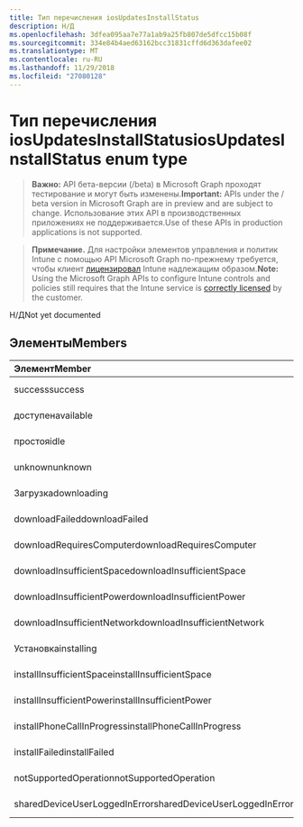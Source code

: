 ```yaml
---
title: Тип перечисления iosUpdatesInstallStatus
description: Н/Д
ms.openlocfilehash: 3dfea095aa7e77a1ab9a25fb807de5dfcc15b08f
ms.sourcegitcommit: 334e84b4aed63162bcc31831cffd6d363dafee02
ms.translationtype: MT
ms.contentlocale: ru-RU
ms.lasthandoff: 11/29/2018
ms.locfileid: "27080128"
---
```

# <a name="iosupdatesinstallstatus-enum-type"></a><span data-ttu-id="f9a16-103">Тип перечисления iosUpdatesInstallStatus</span><span class="sxs-lookup"><span data-stu-id="f9a16-103">iosUpdatesInstallStatus enum type</span></span>

> <span data-ttu-id="f9a16-104">**Важно:** API бета-версии (/beta) в Microsoft Graph проходят тестирование и могут быть изменены.</span><span class="sxs-lookup"><span data-stu-id="f9a16-104">**Important:** APIs under the / beta version in Microsoft Graph are in preview and are subject to change.</span></span> <span data-ttu-id="f9a16-105">Использование этих API в производственных приложениях не поддерживается.</span><span class="sxs-lookup"><span data-stu-id="f9a16-105">Use of these APIs in production applications is not supported.</span></span>

> <span data-ttu-id="f9a16-106">**Примечание.** Для настройки элементов управления и политик Intune с помощью API Microsoft Graph по-прежнему требуется, чтобы клиент [лицензировал](https://go.microsoft.com/fwlink/?linkid=839381) Intune надлежащим образом.</span><span class="sxs-lookup"><span data-stu-id="f9a16-106">**Note:** Using the Microsoft Graph APIs to configure Intune controls and policies still requires that the Intune service is [correctly licensed](https://go.microsoft.com/fwlink/?linkid=839381) by the customer.</span></span>

<span data-ttu-id="f9a16-107">Н/Д</span><span class="sxs-lookup"><span data-stu-id="f9a16-107">Not yet documented</span></span>
## <a name="members"></a><span data-ttu-id="f9a16-108">Элементы</span><span class="sxs-lookup"><span data-stu-id="f9a16-108">Members</span></span>
|<span data-ttu-id="f9a16-109">Элемент</span><span class="sxs-lookup"><span data-stu-id="f9a16-109">Member</span></span>|<span data-ttu-id="f9a16-110">Значение</span><span class="sxs-lookup"><span data-stu-id="f9a16-110">Value</span></span>|<span data-ttu-id="f9a16-111">Описание</span><span class="sxs-lookup"><span data-stu-id="f9a16-111">Description</span></span>|
|:---|:---|:---|
|<span data-ttu-id="f9a16-112">success</span><span class="sxs-lookup"><span data-stu-id="f9a16-112">success</span></span>|<span data-ttu-id="f9a16-113">0</span><span class="sxs-lookup"><span data-stu-id="f9a16-113">0</span></span>|<span data-ttu-id="f9a16-114">Н/Д</span><span class="sxs-lookup"><span data-stu-id="f9a16-114">Not yet documented</span></span>|
|<span data-ttu-id="f9a16-115">доступен</span><span class="sxs-lookup"><span data-stu-id="f9a16-115">available</span></span>|<span data-ttu-id="f9a16-116">1</span><span class="sxs-lookup"><span data-stu-id="f9a16-116">1</span></span>|<span data-ttu-id="f9a16-117">Н/Д</span><span class="sxs-lookup"><span data-stu-id="f9a16-117">Not yet documented</span></span>|
|<span data-ttu-id="f9a16-118">простоя</span><span class="sxs-lookup"><span data-stu-id="f9a16-118">idle</span></span>|<span data-ttu-id="f9a16-119">2</span><span class="sxs-lookup"><span data-stu-id="f9a16-119">2</span></span>|<span data-ttu-id="f9a16-120">Н/Д</span><span class="sxs-lookup"><span data-stu-id="f9a16-120">Not yet documented</span></span>|
|<span data-ttu-id="f9a16-121">unknown</span><span class="sxs-lookup"><span data-stu-id="f9a16-121">unknown</span></span>|<span data-ttu-id="f9a16-122">3</span><span class="sxs-lookup"><span data-stu-id="f9a16-122">3</span></span>|<span data-ttu-id="f9a16-123">Н/Д</span><span class="sxs-lookup"><span data-stu-id="f9a16-123">Not yet documented</span></span>|
|<span data-ttu-id="f9a16-124">Загрузка</span><span class="sxs-lookup"><span data-stu-id="f9a16-124">downloading</span></span>|<span data-ttu-id="f9a16-125">-2016330712</span><span class="sxs-lookup"><span data-stu-id="f9a16-125">-2016330712</span></span>|<span data-ttu-id="f9a16-126">Н/Д</span><span class="sxs-lookup"><span data-stu-id="f9a16-126">Not yet documented</span></span>|
|<span data-ttu-id="f9a16-127">downloadFailed</span><span class="sxs-lookup"><span data-stu-id="f9a16-127">downloadFailed</span></span>|<span data-ttu-id="f9a16-128">-2016330711</span><span class="sxs-lookup"><span data-stu-id="f9a16-128">-2016330711</span></span>|<span data-ttu-id="f9a16-129">Н/Д</span><span class="sxs-lookup"><span data-stu-id="f9a16-129">Not yet documented</span></span>|
|<span data-ttu-id="f9a16-130">downloadRequiresComputer</span><span class="sxs-lookup"><span data-stu-id="f9a16-130">downloadRequiresComputer</span></span>|<span data-ttu-id="f9a16-131">-2016330710</span><span class="sxs-lookup"><span data-stu-id="f9a16-131">-2016330710</span></span>|<span data-ttu-id="f9a16-132">Н/Д</span><span class="sxs-lookup"><span data-stu-id="f9a16-132">Not yet documented</span></span>|
|<span data-ttu-id="f9a16-133">downloadInsufficientSpace</span><span class="sxs-lookup"><span data-stu-id="f9a16-133">downloadInsufficientSpace</span></span>|<span data-ttu-id="f9a16-134">-2016330709</span><span class="sxs-lookup"><span data-stu-id="f9a16-134">-2016330709</span></span>|<span data-ttu-id="f9a16-135">Н/Д</span><span class="sxs-lookup"><span data-stu-id="f9a16-135">Not yet documented</span></span>|
|<span data-ttu-id="f9a16-136">downloadInsufficientPower</span><span class="sxs-lookup"><span data-stu-id="f9a16-136">downloadInsufficientPower</span></span>|<span data-ttu-id="f9a16-137">-2016330708</span><span class="sxs-lookup"><span data-stu-id="f9a16-137">-2016330708</span></span>|<span data-ttu-id="f9a16-138">Н/Д</span><span class="sxs-lookup"><span data-stu-id="f9a16-138">Not yet documented</span></span>|
|<span data-ttu-id="f9a16-139">downloadInsufficientNetwork</span><span class="sxs-lookup"><span data-stu-id="f9a16-139">downloadInsufficientNetwork</span></span>|<span data-ttu-id="f9a16-140">-2016330707</span><span class="sxs-lookup"><span data-stu-id="f9a16-140">-2016330707</span></span>|<span data-ttu-id="f9a16-141">Н/Д</span><span class="sxs-lookup"><span data-stu-id="f9a16-141">Not yet documented</span></span>|
|<span data-ttu-id="f9a16-142">Установка</span><span class="sxs-lookup"><span data-stu-id="f9a16-142">installing</span></span>|<span data-ttu-id="f9a16-143">-2016330706</span><span class="sxs-lookup"><span data-stu-id="f9a16-143">-2016330706</span></span>|<span data-ttu-id="f9a16-144">Н/Д</span><span class="sxs-lookup"><span data-stu-id="f9a16-144">Not yet documented</span></span>|
|<span data-ttu-id="f9a16-145">installInsufficientSpace</span><span class="sxs-lookup"><span data-stu-id="f9a16-145">installInsufficientSpace</span></span>|<span data-ttu-id="f9a16-146">-2016330705</span><span class="sxs-lookup"><span data-stu-id="f9a16-146">-2016330705</span></span>|<span data-ttu-id="f9a16-147">Н/Д</span><span class="sxs-lookup"><span data-stu-id="f9a16-147">Not yet documented</span></span>|
|<span data-ttu-id="f9a16-148">installInsufficientPower</span><span class="sxs-lookup"><span data-stu-id="f9a16-148">installInsufficientPower</span></span>|<span data-ttu-id="f9a16-149">-2016330704</span><span class="sxs-lookup"><span data-stu-id="f9a16-149">-2016330704</span></span>|<span data-ttu-id="f9a16-150">Н/Д</span><span class="sxs-lookup"><span data-stu-id="f9a16-150">Not yet documented</span></span>|
|<span data-ttu-id="f9a16-151">installPhoneCallInProgress</span><span class="sxs-lookup"><span data-stu-id="f9a16-151">installPhoneCallInProgress</span></span>|<span data-ttu-id="f9a16-152">-2016330703</span><span class="sxs-lookup"><span data-stu-id="f9a16-152">-2016330703</span></span>|<span data-ttu-id="f9a16-153">Н/Д</span><span class="sxs-lookup"><span data-stu-id="f9a16-153">Not yet documented</span></span>|
|<span data-ttu-id="f9a16-154">installFailed</span><span class="sxs-lookup"><span data-stu-id="f9a16-154">installFailed</span></span>|<span data-ttu-id="f9a16-155">-2016330702</span><span class="sxs-lookup"><span data-stu-id="f9a16-155">-2016330702</span></span>|<span data-ttu-id="f9a16-156">Н/Д</span><span class="sxs-lookup"><span data-stu-id="f9a16-156">Not yet documented</span></span>|
|<span data-ttu-id="f9a16-157">notSupportedOperation</span><span class="sxs-lookup"><span data-stu-id="f9a16-157">notSupportedOperation</span></span>|<span data-ttu-id="f9a16-158">-2016330701</span><span class="sxs-lookup"><span data-stu-id="f9a16-158">-2016330701</span></span>|<span data-ttu-id="f9a16-159">Н/Д</span><span class="sxs-lookup"><span data-stu-id="f9a16-159">Not yet documented</span></span>|
|<span data-ttu-id="f9a16-160">sharedDeviceUserLoggedInError</span><span class="sxs-lookup"><span data-stu-id="f9a16-160">sharedDeviceUserLoggedInError</span></span>|<span data-ttu-id="f9a16-161">-2016330699</span><span class="sxs-lookup"><span data-stu-id="f9a16-161">-2016330699</span></span>|<span data-ttu-id="f9a16-162">Н/Д</span><span class="sxs-lookup"><span data-stu-id="f9a16-162">Not yet documented</span></span>|





